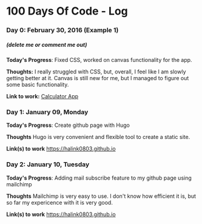 # 100 Days Of Code - Log

### Day 0: February 30, 2016 (Example 1)
##### (delete me or comment me out)

**Today's Progress**: Fixed CSS, worked on canvas functionality for the app.

**Thoughts:** I really struggled with CSS, but, overall, I feel like I am slowly getting better at it. Canvas is still new for me, but I managed to figure out some basic functionality.

**Link to work:** [Calculator App](http://www.example.com)


### Day 1: January 09, Monday

**Today's Progress**: Create github page with Hugo

**Thoughts** Hugo is very convenient and flexible tool to create a static site.

**Link(s) to work**
https://halink0803.github.io

### Day 2: January 10, Tuesday

**Today's Progress**: Adding mail subscribe feature to my github page using mailchimp

**Thoughts** Mailchimp is very easy to use. I don't know how efficient it is, but so far my expericence with it is very good.

**Link(s) to work**
https://halink0803.github.io